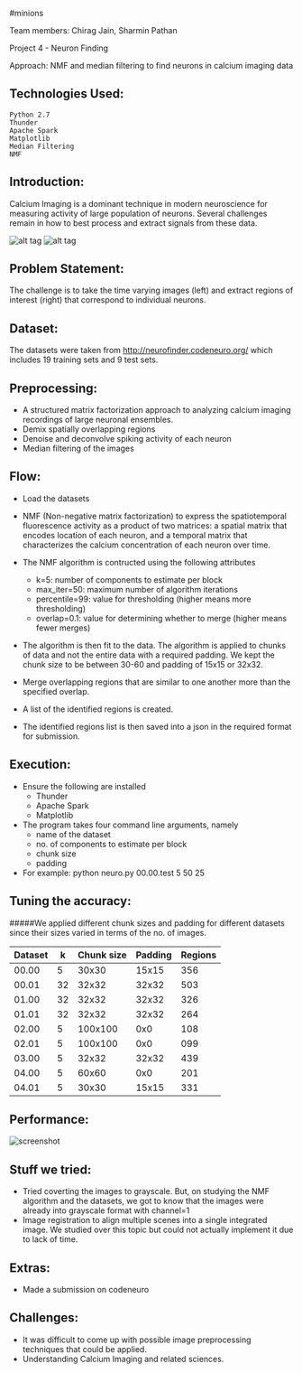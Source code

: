 #minions

Team members: Chirag Jain, Sharmin Pathan

Project 4 - Neuron Finding

Approach: NMF and median filtering to find neurons in calcium imaging data

Technologies Used:
-----------------
    Python 2.7
    Thunder
    Apache Spark
    Matplotlib
    Median Filtering
    NMF

Introduction:
------------
Calcium Imaging is a dominant technique in modern neuroscience for measuring activity of large population of neurons. Several challenges remain in how to best process and extract signals from these data.

![alt tag](http://neurofinder.codeneuro.org/components/assets/movie.gif)        ![alt tag](http://neurofinder.codeneuro.org/components/assets/zooming.gif)

Problem Statement: 
-----------------
The challenge is to take the time varying images (left) and extract regions of interest (right) that correspond to individual neurons.

Dataset:
--------
The datasets were taken from http://neurofinder.codeneuro.org/ which includes 19 training sets and 9 test sets.

Preprocessing:
-------------
- A structured matrix factorization approach to analyzing calcium imaging recordings of large neuronal ensembles.
- Demix spatially overlapping regions
- Denoise and deconvolve spiking activity of each neuron
- Median filtering of the images

Flow:
----
- Load the datasets
- NMF (Non-negative matrix factorization) to express the spatiotemporal fluorescence activity as a product of two matrices: a spatial matrix that encodes location of each neuron, and a temporal matrix that characterizes the calcium concentration of each neuron over time.
- The NMF algorithm is contructed using the following attributes

    - k=5: number of components to estimate per block
    - max_iter=50: maximum number of algorithm iterations
    - percentile=99: value for thresholding (higher means more thresholding)
    - overlap=0.1: value for determining whether to merge (higher means fewer merges)
    
- The algorithm is then fit to the data. The algorithm is applied to chunks of data and not the entire data with a required padding. We kept the chunk size to be between 30-60 and padding of 15x15 or 32x32.
- Merge overlapping regions that are similar to one another more than the specified overlap.
- A list of the identified regions is created.
- The identified regions list is then saved into a json in the required format for submission.

Execution:
---------
- Ensure the following are installed
    - Thunder
    - Apache Spark
    - Matplotlib
- The program takes four command line arguments, namely
    - name of the dataset
    - no. of components to estimate per block
    - chunk size
    - padding
- For example: python neuro.py 00.00.test 5 50 25

Tuning the accuracy:
-------------------
#####We applied different chunk sizes and padding for different datasets since their sizes varied in terms of the no. of images.

| Dataset | k | Chunk size | Padding | Regions |
|---------|---|------------|---------|---------|
| 00.00   | 5 |   30x30    |  15x15  |   356   |
| 00.01   | 32|   32x32    |  32x32  |   503   |
| 01.00   | 32|   32x32    |  32x32  |   326   |
| 01.01   | 32|   32x32    |  32x32  |   264   |
| 02.00   | 5 |  100x100   |   0x0   |   108   |
| 02.01   | 5 |  100x100   |   0x0   |   099   |
| 03.00   | 5 |   32x32    |  32x32  |   439   |
| 04.00   | 5 |   60x60    |   0x0   |   201   |
| 04.01   | 5 |   30x30    |  15x15  |   331   |

Performance:
-----------

![screenshot](https://cloud.githubusercontent.com/assets/20985174/20021685/37d7fcc0-a294-11e6-9137-9cc764d04f4c.png)

Stuff we tried:
--------------
- Tried coverting the images to grayscale. But, on studying the NMF algorithm and the datasets, we got to know that the images were already into grayscale format with channel=1
- Image registration to align multiple scenes into a single integrated image. We studied over this topic but could not actually implement it due to lack of time.

Extras:
------
- Made a submission on codeneuro

Challenges:
----------
- It was difficult to come up with possible image preprocessing techniques that could be applied.
- Understanding Calcium Imaging and related sciences.
